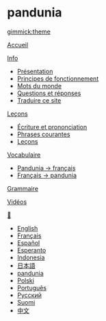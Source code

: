 # pandunia
[gimmick:theme](readable)

[Accueil](index.md)

[Info]()

  * [Présentation](dunia_baxe.md)
  * [Principes de fonctionnement](filsofi.md)
  * [Mots du monde](loga.md)
  * [Questions et réponses](kia_i_dap.md)
  * [Traduire ce site](baxa_do_baxa.md)

[Leçons]()

  * [Écriture et prononciation](abc.md)
  * [Phrases courantes](fraze.md)
  * [Leçons](darse.md)

[Vocabulaire]()

  * [Pandunia → français](pandunia-frans.md)
  * [Français → pandunia](frans-pandunia.md)

[Grammaire](kanun.md)

[Vidéos](../pandunia/filme.md)

[💬]()

  * [English](../engli/index.md)
  * [Français](../frans/index.md)
  * [Español](../espani/index.md)
  * [Esperanto](../esperanto/index.md)
  * [Indonesia](../malayu/index.md)
  * [日本語](../nipon/index.md)
  * [pandunia](../pandunia/index.md)
  * [Polski](../polski/index.md)
  * [Português](../portugal/index.md)
  * [Русский](../rusi/index.md)
  * [Suomi](../suomi/index.md)
  * [中文](../zhongwen/index.md)

